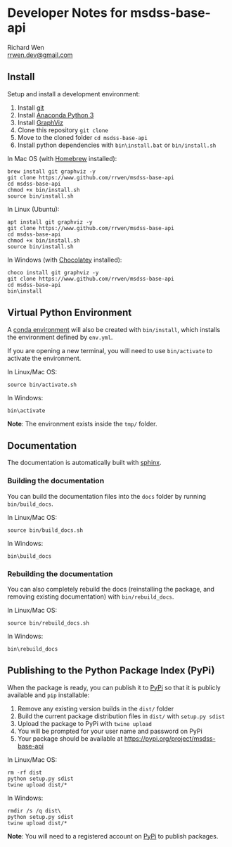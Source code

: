 # Developer Notes for msdss-base-api

Richard Wen  
rrwen.dev@gmail.com

## Install

Setup and install a development environment:

1. Install [git](https://git-scm.com/)
2. Install [Anaconda Python 3](https://www.anaconda.com/distribution/)
3. Install [GraphViz](https://www.graphviz.org/)
4. Clone this repository `git clone`
5. Move to the cloned folder `cd msdss-base-api`
6. Install python dependencies with `bin\install.bat` or `bin/install.sh`

In Mac OS (with [Homebrew](https://brew.sh/) installed):

```
brew install git graphviz -y
git clone https://www.github.com/rrwen/msdss-base-api
cd msdss-base-api
chmod +x bin/install.sh
source bin/install.sh
```

In Linux (Ubuntu):

```
apt install git graphviz -y
git clone https://www.github.com/rrwen/msdss-base-api
cd msdss-base-api
chmod +x bin/install.sh
source bin/install.sh
```

In Windows (with [Chocolatey](https://chocolatey.org/) installed):

```
choco install git graphviz -y
git clone https://www.github.com/rrwen/msdss-base-api
cd msdss-base-api
bin\install
```

## Virtual Python Environment

A [conda environment](https://docs.conda.io/projects/conda/en/latest/user-guide/tasks/manage-environments.html#creating-an-environment-with-commands) will also be created with `bin/install`, which installs the environment defined by `env.yml`.

If you are opening a new terminal, you will need to use `bin/activate` to activate the environment.

In Linux/Mac OS:

```
source bin/activate.sh
```

In Windows:

```
bin\activate
```

**Note**: The environment exists inside the `tmp/` folder.

## Documentation

The documentation is automatically built with [sphinx](http://www.sphinx-doc.org/en/master/).

### Building the documentation

You can build the documentation files into the `docs` folder by running `bin/build_docs`.

In Linux/Mac OS:

```
source bin/build_docs.sh
```

In Windows:

```
bin\build_docs
```

### Rebuilding the documentation

You can also completely rebuild the docs (reinstalling the package, and removing existing documentation) with `bin/rebuild_docs`.

In Linux/Mac OS:

```
source bin/rebuild_docs.sh
```

In Windows:

```
bin\rebuild_docs
```

## Publishing to the Python Package Index (PyPi)

When the package is ready, you can publish it to [PyPi](https://pypi.org/) so that it is publicly available and `pip` installable:

1. Remove any existing version builds in the `dist/` folder
2. Build the current package distribution files in `dist/` with `setup.py sdist`
3. Upload the package to PyPi with `twine upload`
4. You will be prompted for your user name and password on PyPi
5. Your package should be available at https://pypi.org/project/msdss-base-api

In Linux/Mac OS:

```
rm -rf dist
python setup.py sdist
twine upload dist/*
```

In Windows:

```
rmdir /s /q dist\
python setup.py sdist
twine upload dist/*
```

**Note**: You will need to a registered account on [PyPi](https://pypi.org/) to publish packages.